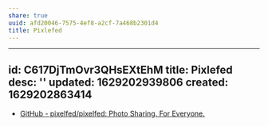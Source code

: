 ```yaml
---
share: true
uuid: afd20046-7575-4ef8-a2cf-7a468b2301d4
title: Pixlefed
---
```

---
id: C617DjTmOvr3QHsEXtEhM
title: Pixlefed
desc: ''
updated: 1629202939806
created: 1629202863414
---

* [GitHub - pixelfed/pixelfed: Photo Sharing. For Everyone.](https://github.com/pixelfed/pixelfed)
